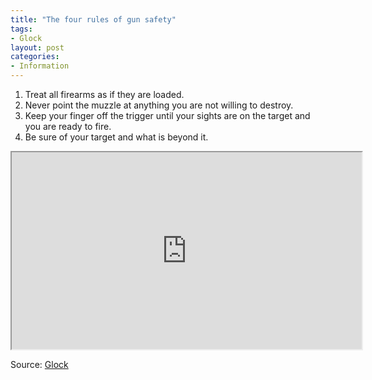 ```yaml
---
title: "The four rules of gun safety"
tags:
- Glock
layout: post
categories:
- Information
---
```


1. Treat all firearms as if they are loaded.
2. Never point the muzzle at anything you are not willing to destroy.
3. Keep your finger off the trigger until your sights are on the target and you are ready to fire.
4. Be sure of your target and what is beyond it.

<iframe width="560" height="315" src="https://www.youtube.com/embed/KTuYS857lOE?si=mz0RDxcZo413OWg-" title="The four rules of gun safety"></iframe>

Source: [Glock](https://us.glock.com/)
